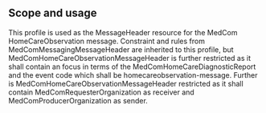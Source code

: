 ## Scope and usage
This profile is used as the MessageHeader resource for the MedCom HomeCareObservation message. Constraint and rules from MedComMessagingMessageHeader are inherited to this profile, but MedComHomeCareObservationMessageHeader is further restricted as it shall contain an focus in terms of the MedComHomeCareDiagnosticReport and the event code which shall be homecareobservation-message. 
Further is MedComHomeCareObservationMessageHeader restricted as it shall contain MedComRequesterOrganization as receiver and MedComProducerOrganization as sender. 